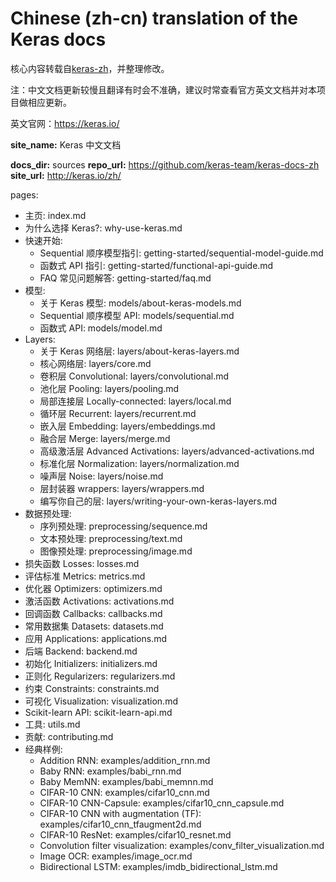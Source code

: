 # Chinese (zh-cn) translation of the Keras docs

核心内容转载自[keras-zh](https://keras-zh.readthedocs.io/)，并整理修改。



注：中文文档更新较慢且翻译有时会不准确，建议时常查看官方英文文档并对本项目做相应更新。

英文官网：<https://keras.io/>



**site_name:** Keras 中文文档

**docs_dir:** sources
**repo_url:** https://github.com/keras-team/keras-docs-zh
**site_url:** http://keras.io/zh/


pages:
- 主页: index.md
- 为什么选择 Keras?: why-use-keras.md
- 快速开始:
  - Sequential 顺序模型指引: getting-started/sequential-model-guide.md
  - 函数式 API 指引: getting-started/functional-api-guide.md
  - FAQ 常见问题解答: getting-started/faq.md
- 模型:
  - 关于 Keras 模型: models/about-keras-models.md
  - Sequential 顺序模型 API: models/sequential.md
  - 函数式 API: models/model.md
- Layers:
  - 关于 Keras 网络层: layers/about-keras-layers.md
  - 核心网络层: layers/core.md
  - 卷积层 Convolutional: layers/convolutional.md
  - 池化层 Pooling: layers/pooling.md
  - 局部连接层 Locally-connected: layers/local.md
  - 循环层 Recurrent: layers/recurrent.md
  - 嵌入层 Embedding: layers/embeddings.md
  - 融合层 Merge: layers/merge.md
  - 高级激活层 Advanced Activations: layers/advanced-activations.md
  - 标准化层 Normalization: layers/normalization.md
  - 噪声层 Noise: layers/noise.md
  - 层封装器 wrappers: layers/wrappers.md
  - 编写你自己的层: layers/writing-your-own-keras-layers.md
- 数据预处理:
  - 序列预处理: preprocessing/sequence.md
  - 文本预处理: preprocessing/text.md
  - 图像预处理: preprocessing/image.md
- 损失函数 Losses: losses.md
- 评估标准 Metrics: metrics.md
- 优化器 Optimizers: optimizers.md
- 激活函数 Activations: activations.md
- 回调函数 Callbacks: callbacks.md
- 常用数据集 Datasets: datasets.md
- 应用 Applications: applications.md
- 后端 Backend: backend.md
- 初始化 Initializers: initializers.md
- 正则化 Regularizers: regularizers.md
- 约束 Constraints: constraints.md
- 可视化 Visualization: visualization.md
- Scikit-learn API: scikit-learn-api.md
- 工具: utils.md
- 贡献: contributing.md
- 经典样例:
  - Addition RNN: examples/addition_rnn.md
  - Baby RNN: examples/babi_rnn.md
  - Baby MemNN: examples/babi_memnn.md
  - CIFAR-10 CNN: examples/cifar10_cnn.md
  - CIFAR-10 CNN-Capsule: examples/cifar10_cnn_capsule.md
  - CIFAR-10 CNN with augmentation (TF): examples/cifar10_cnn_tfaugment2d.md
  - CIFAR-10 ResNet: examples/cifar10_resnet.md
  - Convolution filter visualization: examples/conv_filter_visualization.md
  - Image OCR: examples/image_ocr.md
  - Bidirectional LSTM: examples/imdb_bidirectional_lstm.md
